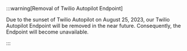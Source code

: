 

:::warning[Removal of Twilio Autopilot Endpoint]

  Due to the sunset of Twilio Autopilot on August 25, 2023, our Twilio Autopilot Endpoint will be removed in the near future. Consequently, the Endpoint will become unavailable.

:::

